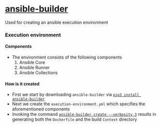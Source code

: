 # [ansible-builder](https://ansible.readthedocs.io/projects/builder/en/stable/)

Used for creating an ansible execution environment

### Execution environment
#### Components
- The environment consists of the following components
  1. Ansible Core
  2. Ansible Runner
  3. Ansible Collections

#### How is it created
- First we start by downloading `ansible-builder` via [`pip3 install ansible-builder`](https://pypi.org/project/ansible-builder/)
- Next we create the `execution-environment.yml` which specifies the aforementioned components
- Invoking the command [`ansible-builder create --verbosity 3`](https://ansible.readthedocs.io/projects/builder/en/stable/usage/) results in generating both the `Dockerfile` and the build `Context` directory